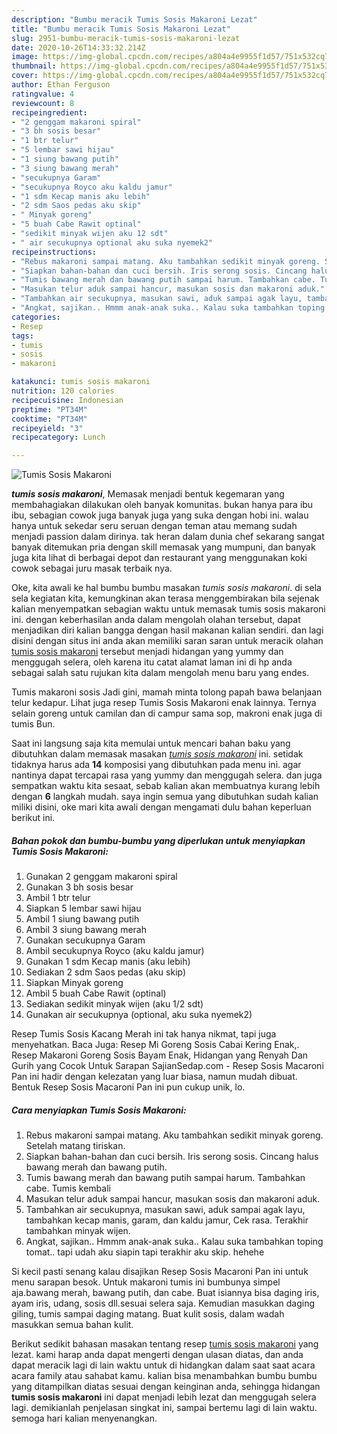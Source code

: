 ```yaml
---
description: "Bumbu meracik Tumis Sosis Makaroni Lezat"
title: "Bumbu meracik Tumis Sosis Makaroni Lezat"
slug: 2951-bumbu-meracik-tumis-sosis-makaroni-lezat
date: 2020-10-26T14:33:32.214Z
image: https://img-global.cpcdn.com/recipes/a804a4e9955f1d57/751x532cq70/tumis-sosis-makaroni-foto-resep-utama.jpg
thumbnail: https://img-global.cpcdn.com/recipes/a804a4e9955f1d57/751x532cq70/tumis-sosis-makaroni-foto-resep-utama.jpg
cover: https://img-global.cpcdn.com/recipes/a804a4e9955f1d57/751x532cq70/tumis-sosis-makaroni-foto-resep-utama.jpg
author: Ethan Ferguson
ratingvalue: 4
reviewcount: 8
recipeingredient:
- "2 genggam makaroni spiral"
- "3 bh sosis besar"
- "1 btr telur"
- "5 lembar sawi hijau"
- "1 siung bawang putih"
- "3 siung bawang merah"
- "secukupnya Garam"
- "secukupnya Royco aku kaldu jamur"
- "1 sdm Kecap manis aku lebih"
- "2 sdm Saos pedas aku skip"
- " Minyak goreng"
- "5 buah Cabe Rawit optinal"
- "sedikit minyak wijen aku 12 sdt"
- " air secukupnya optional aku suka nyemek2"
recipeinstructions:
- "Rebus makaroni sampai matang. Aku tambahkan sedikit minyak goreng. Setelah matang tiriskan."
- "Siapkan bahan-bahan dan cuci bersih. Iris serong sosis. Cincang halus bawang merah dan bawang putih."
- "Tumis bawang merah dan bawang putih sampai harum. Tambahkan cabe. Tumis kembali"
- "Masukan telur aduk sampai hancur, masukan sosis dan makaroni aduk."
- "Tambahkan air secukupnya, masukan sawi, aduk sampai agak layu, tambahkan kecap manis, garam, dan kaldu jamur, Cek rasa. Terakhir tambahkan minyak wijen."
- "Angkat, sajikan.. Hmmm anak-anak suka.. Kalau suka tambahkan toping tomat.. tapi udah aku siapin tapi terakhir aku skip. hehehe"
categories:
- Resep
tags:
- tumis
- sosis
- makaroni

katakunci: tumis sosis makaroni 
nutrition: 120 calories
recipecuisine: Indonesian
preptime: "PT34M"
cooktime: "PT34M"
recipeyield: "3"
recipecategory: Lunch

---
```



![Tumis Sosis Makaroni](https://img-global.cpcdn.com/recipes/a804a4e9955f1d57/751x532cq70/tumis-sosis-makaroni-foto-resep-utama.jpg)

<b><i>tumis sosis makaroni</i></b>, Memasak menjadi bentuk kegemaran yang membahagiakan dilakukan oleh banyak komunitas. bukan hanya para ibu ibu, sebagian cowok juga banyak juga yang suka dengan hobi ini. walau hanya untuk sekedar seru seruan dengan teman atau memang sudah menjadi passion dalam dirinya. tak heran dalam dunia chef sekarang sangat banyak ditemukan pria dengan skill memasak yang mumpuni, dan banyak juga kita lihat di berbagai depot dan restaurant yang menggunakan koki cowok sebagai juru masak terbaik nya.

Oke, kita awali ke hal bumbu bumbu masakan <i>tumis sosis makaroni</i>. di sela sela kegiatan kita, kemungkinan akan terasa menggembirakan bila sejenak kalian menyempatkan sebagian waktu untuk memasak tumis sosis makaroni ini. dengan keberhasilan anda dalam mengolah olahan tersebut, dapat menjadikan diri kalian bangga dengan hasil makanan kalian sendiri. dan lagi disini dengan situs ini anda akan memiliki saran saran untuk meracik olahan <u>tumis sosis makaroni</u> tersebut menjadi hidangan yang yummy dan menggugah selera, oleh karena itu catat alamat laman ini di hp anda sebagai salah satu rujukan kita dalam mengolah menu baru yang endes.

Tumis makaroni sosis Jadi gini, mamah minta tolong papah bawa belanjaan telur kedapur. Lihat juga resep Tumis Sosis Makaroni enak lainnya. Ternya selain goreng untuk camilan dan di campur sama sop, makroni enak juga di tumis Bun.


Saat ini langsung saja kita memulai untuk mencari bahan baku yang dibutuhkan dalam memasak masakan <u><i>tumis sosis makaroni</i></u> ini. setidak tidaknya harus ada <b>14</b> komposisi yang dibutuhkan pada menu ini. agar nantinya dapat tercapai rasa yang yummy dan menggugah selera. dan juga sempatkan waktu kita sesaat, sebab kalian akan membuatnya kurang lebih dengan <b>6</b> langkah mudah. saya ingin semua yang dibutuhkan sudah kalian miliki disini, oke mari kita awali dengan mengamati dulu bahan keperluan berikut ini.

<!--inarticleads1-->

##### Bahan pokok dan bumbu-bumbu yang diperlukan untuk menyiapkan Tumis Sosis Makaroni:

1. Gunakan 2 genggam makaroni spiral
1. Gunakan 3 bh sosis besar
1. Ambil 1 btr telur
1. Siapkan 5 lembar sawi hijau
1. Ambil 1 siung bawang putih
1. Ambil 3 siung bawang merah
1. Gunakan secukupnya Garam
1. Ambil secukupnya Royco (aku kaldu jamur)
1. Gunakan 1 sdm Kecap manis (aku lebih)
1. Sediakan 2 sdm Saos pedas (aku skip)
1. Siapkan  Minyak goreng
1. Ambil 5 buah Cabe Rawit (optinal)
1. Sediakan sedikit minyak wijen (aku 1/2 sdt)
1. Gunakan  air secukupnya (optional, aku suka nyemek2)


Resep Tumis Sosis Kacang Merah ini tak hanya nikmat, tapi juga menyehatkan. Baca Juga: Resep Mi Goreng Sosis Cabai Kering Enak,. Resep Makaroni Goreng Sosis Bayam Enak, Hidangan yang Renyah Dan Gurih yang Cocok Untuk Sarapan SajianSedap.com - Resep Sosis Macaroni Pan ini hadir dengan kelezatan yang luar biasa, namun mudah dibuat. Bentuk Resep Sosis Macaroni Pan ini pun cukup unik, lo. 

<!--inarticleads2-->

##### Cara menyiapkan Tumis Sosis Makaroni:

1. Rebus makaroni sampai matang. Aku tambahkan sedikit minyak goreng. Setelah matang tiriskan.
1. Siapkan bahan-bahan dan cuci bersih. Iris serong sosis. Cincang halus bawang merah dan bawang putih.
1. Tumis bawang merah dan bawang putih sampai harum. Tambahkan cabe. Tumis kembali
1. Masukan telur aduk sampai hancur, masukan sosis dan makaroni aduk.
1. Tambahkan air secukupnya, masukan sawi, aduk sampai agak layu, tambahkan kecap manis, garam, dan kaldu jamur, Cek rasa. Terakhir tambahkan minyak wijen.
1. Angkat, sajikan.. Hmmm anak-anak suka.. Kalau suka tambahkan toping tomat.. tapi udah aku siapin tapi terakhir aku skip. hehehe


Si kecil pasti senang kalau disajikan Resep Sosis Macaroni Pan ini untuk menu sarapan besok. Untuk makaroni tumis ini bumbunya simpel aja.bawang merah, bawang putih, dan cabe. Buat isiannya bisa daging iris, ayam iris, udang, sosis dll.sesuai selera saja. Kemudian masukkan daging giling, tumis sampai daging matang. Buat kulit sosis, dalam wadah masukkan semua bahan kulit. 

Berikut sedikit bahasan masakan tentang resep <u>tumis sosis makaroni</u> yang lezat. kami harap anda dapat mengerti dengan ulasan diatas, dan anda dapat meracik lagi di lain waktu untuk di hidangkan dalam saat saat acara acara family atau sahabat kamu. kalian bisa menambahkan bumbu bumbu yang ditampilkan diatas sesuai dengan keinginan anda, sehingga hidangan <b>tumis sosis makaroni</b> ini dapat menjadi lebih lezat dan menggugah selera lagi. demikianlah penjelasan singkat ini, sampai bertemu lagi di lain waktu. semoga hari kalian menyenangkan.
